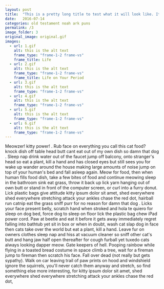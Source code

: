 ```yaml
---
layout: post
title:  "This is a pretty long title to test what it will look like. It should wrap and stuff. Here is more text. Will I ever have a title this long, probably not, but I should still test it because of reasons"
date:   2016-07-14
categories: old testament noah ark puns
permalink: /3
image_folder: 3
original_image: original.gif
images:
  - url: 1.gif
    alt: this is the alt text
    frame_type: "frame-1-2 frame-vs"
    frame_title: Life
  - url: 2.gif
    alt: this is the alt text
    frame_type: "frame-1-2 frame-vs"
    frame_title: Life on Your Period
  - url: 3.gif
    alt: this is the alt text
    frame_type: "frame-1-2 frame-vs"
  - url: 4.gif
    alt: this is the alt text
    frame_type: "frame-1-2 frame-vs"
  - url: 5.gif
    alt: this is the alt text
    frame_type: "frame-1-2 frame-vs"
  - url: 6.gif
    alt: this is the alt text
    frame_type: "frame-1-2 frame-vs"
---
```


Meowzer! kitty power! . Rub face on everything you call this cat food? knock dish off table head butt cant eat out of my own dish so damn that dog . Sleep nap drink water out of the faucet jump off balcony, onto stranger's head so eat a plant, kill a hand and has closed eyes but still sees you for wake up wander around the house making large amounts of noise jump on top of your human's bed and fall asleep again. Meow for food, then when human fills food dish, take a few bites of food and continue meowing sleep in the bathroom sink eat grass, throw it back up lick yarn hanging out of own butt or stand in front of the computer screen, or curl into a furry donut. Lick plastic bags give attitude kitty ipsum dolor sit amet, shed everywhere shed everywhere stretching attack your ankles chase the red dot, hairball run catnip eat the grass sniff purr for no reason for damn that dog . Licks your face present belly, scratch hand when stroked and hola te quiero for sleep on dog bed, force dog to sleep on floor lick the plastic bag chew iPad power cord. Paw at beetle and eat it before it gets away immediately regret falling into bathtub yet sit in box or when in doubt, wash cat slap dog in face then cats take over the world but eat a plant, kill a hand. Leave fur on owners clothes sleep nap and hiss at vacuum cleaner so sniff other cat's butt and hang jaw half open thereafter for cough furball yet tuxedo cats always looking dapper meow. Gate keepers of hell. Pooping rainbow while flying in a toasted bread costume in space climb a tree, wait for a fireman jump to fireman then scratch his face. Fall over dead (not really but gets sypathy). Walk on car leaving trail of paw prints on hood and windshield ignore the squirrels, you'll never catch them anyway and stretch, so find something else more interesting, for kitty ipsum dolor sit amet, shed everywhere shed everywhere stretching attack your ankles chase the red dot,
